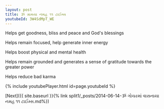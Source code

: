 ```yaml
---
layout: post
title: ૐ ગ્રામયા નમહ ૧૧ ટાઈમ્સ
youtubeId: 3W4SdMpT_WE
---
```

 
 
Helps get goodness, bliss and peace and God's blessings
 
Helps remain focused, help generate inner energy 
 
Helps boost physical and mental health 
 
Helps remain grounded and generates a sense of gratitude towards the greater power 
 
Helps reduce bad karma
 
 
 
 


{% include youtubePlayer.html id=page.youtubeId %}
 
[Next]({{ site.baseurl }}{% link  split1/_posts/2014-06-14-ૐ ગોચરમાં વાસનાયા નમહ ૧૧ ટાઈમ્સ.md%})
 
